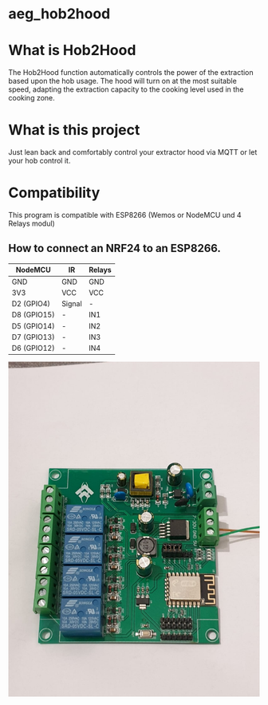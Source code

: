 # aeg_hob2hood


# What is Hob2Hood
The Hob2Hood function automatically controls the power of the extraction based upon the hob usage. The hood will turn on at the most suitable speed, adapting the extraction capacity to the cooking level used in the cooking zone.


# What is this project
Just lean back and comfortably control your extractor hood via MQTT or let your hob control it.

# Compatibility
This program is compatible with ESP8266 (Wemos or NodeMCU und 4 Relays modul)


## How to connect an NRF24 to an ESP8266.
NodeMCU | IR | Relays
-- | -- | --
GND | GND | GND
3V3 | VCC | VCC
D2 (GPIO4) | Signal | -
D8 (GPIO15) | - | IN1
D5 (GPIO14) | - | IN2
D7 (GPIO13) | - | IN3
D6 (GPIO12) | - | IN4




![pcs](docs/PCB.jpg)
